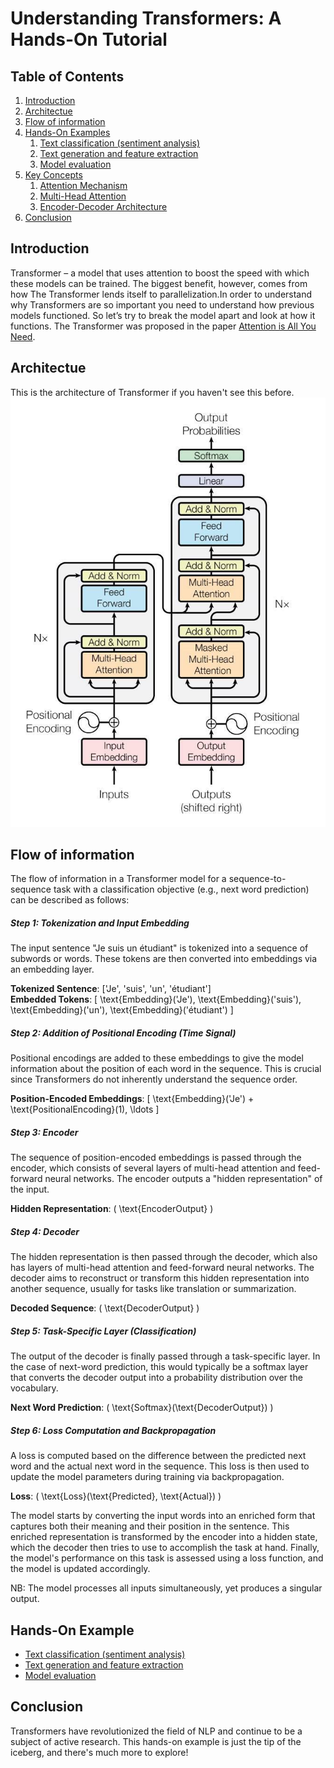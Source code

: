 # Understanding Transformers: A Hands-On Tutorial

## Table of Contents
1. [Introduction](#introduction)
2. [Architectue](#Architectue)
3. [Flow of information](#flowofinformation)
4. [Hands-On Examples](#handsonexamples)
    1. [Text classification (sentiment analysis)](./TextClassification.ipynb)
    2. [Text generation and feature extraction](./Simple_Transformer_Language_Model.ipynb)
    3. [Model evaluation](./transformer_tutorial_pytorch.ipynb)
5. [Key Concepts](#key-concepts)
    1. [Attention Mechanism](#attention-mechanism)
    2. [Multi-Head Attention](#multi-head-attention)
    3. [Encoder-Decoder Architecture](#encoder-decoder-architecture)
6. [Conclusion](#conclusion)

## Introduction
 Transformer – a model that uses attention to boost the speed with which these models can be trained. The biggest benefit, however, comes from how The Transformer lends itself to parallelization.In order to understand why Transformers are so important you need to understand how previous models functioned. So let’s try to break the model apart and look at how it functions.
 The Transformer was proposed in the paper [Attention is All You Need](https://arxiv.org/pdf/1706.03762.pdf). 

## Architectue
This is the architecture of Transformer if you haven't see this before.
<img src="./img/transformer_architecture.jpg">

## Flow of information 
The flow of information in a Transformer model for a sequence-to-sequence task with a classification objective (e.g., next word prediction) can be described as follows:

##### Step 1: Tokenization and Input Embedding
The input sentence "Je suis un étudiant" is tokenized into a sequence of subwords or words. These tokens are then converted into embeddings via an embedding layer.

**Tokenized Sentence**: \['Je', 'suis', 'un', 'étudiant'\]  
**Embedded Tokens**: \[ \text{Embedding}('Je'), \text{Embedding}('suis'), \text{Embedding}('un'), \text{Embedding}('étudiant') \]

##### Step 2: Addition of Positional Encoding (Time Signal)
Positional encodings are added to these embeddings to give the model information about the position of each word in the sequence. This is crucial since Transformers do not inherently understand the sequence order.

**Position-Encoded Embeddings**: \[ \text{Embedding}('Je') + \text{PositionalEncoding}(1), \ldots \]

##### Step 3: Encoder
The sequence of position-encoded embeddings is passed through the encoder, which consists of several layers of multi-head attention and feed-forward neural networks. The encoder outputs a "hidden representation" of the input.

**Hidden Representation**: \( \text{EncoderOutput} \)

##### Step 4: Decoder
The hidden representation is then passed through the decoder, which also has layers of multi-head attention and feed-forward neural networks. The decoder aims to reconstruct or transform this hidden representation into another sequence, usually for tasks like translation or summarization.

**Decoded Sequence**: \( \text{DecoderOutput} \)

##### Step 5: Task-Specific Layer (Classification)
The output of the decoder is finally passed through a task-specific layer. In the case of next-word prediction, this would typically be a softmax layer that converts the decoder output into a probability distribution over the vocabulary.

**Next Word Prediction**: \( \text{Softmax}(\text{DecoderOutput}) \)

##### Step 6: Loss Computation and Backpropagation
A loss is computed based on the difference between the predicted next word and the actual next word in the sequence. This loss is then used to update the model parameters during training via backpropagation.

**Loss**: \( \text{Loss}(\text{Predicted}, \text{Actual}) \)

The model starts by converting the input words into an enriched form that captures both their meaning and their position in the sentence. This enriched representation is transformed by the encoder into a hidden state, which the decoder then tries to use to accomplish the task at hand. Finally, the model's performance on this task is assessed using a loss function, and the model is updated accordingly.

NB: The model processes all inputs simultaneously, yet produces a singular output.

## Hands-On Example
- [Text classification (sentiment analysis)](./Transformers_samples/TextClassification.ipynb)
- [Text generation and feature extraction](./Transformers_samples/transformer_tutorial_pytorch.ipynb)
- [Model evaluation](./Transformers_samples/transformer_tutorial_pytorch.ipynb)


## Conclusion
Transformers have revolutionized the field of NLP and continue to be a subject of active research. This hands-on example is just the tip of the iceberg, and there's much more to explore!
